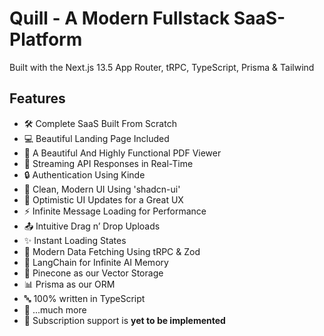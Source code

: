 # Quill - A Modern Fullstack SaaS-Platform

Built with the Next.js 13.5 App Router, tRPC, TypeScript, Prisma & Tailwind

## Features

- 🛠️ Complete SaaS Built From Scratch  
- 💻 Beautiful Landing Page Included  
- 📄 A Beautiful And Highly Functional PDF Viewer  
- 🔄 Streaming API Responses in Real-Time  
- 🔒 Authentication Using Kinde  
- 🎨 Clean, Modern UI Using 'shadcn-ui'  
- 🚀 Optimistic UI Updates for a Great UX  
- ⚡ Infinite Message Loading for Performance  
- 📤 Intuitive Drag n’ Drop Uploads  
- ✨ Instant Loading States  
- 🔧 Modern Data Fetching Using tRPC & Zod  
- 🧠 LangChain for Infinite AI Memory  
- 🌲 Pinecone as our Vector Storage  
- 📊 Prisma as our ORM  
- 🔤 100% written in TypeScript  
- 🎁 ...much more  
- 🧪 Subscription support is **yet to be implemented**


